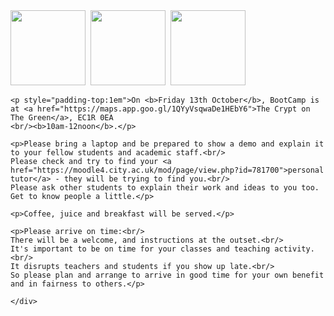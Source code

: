 <div>
    <img src="https://jsndyks.github.io/cityBootCamp/html/welcome/img/fika.neon.IMG_8298.jpeg" height="120" />&nbsp;
    <img src="https://jsndyks.github.io/cityBootCamp/html/welcome/img/crypt.IMG_1419.jpeg" height="120" />&nbsp;
    <img src="https://jsndyks.github.io/cityBootCamp/html/welcome/img/pingpong.IMG_1416.jpeg" height="120" />
    
    <p style="padding-top:1em">On <b>Friday 13th October</b>, BootCamp is at <a href="https://maps.app.goo.gl/1QYyVsqwaDe1HEbY6">The Crypt on The Green</a>, EC1R 0EA
    <br/><b>10am-12noon</b>.</p>
    
    <p>Please bring a laptop and be prepared to show a demo and explain it to your fellow students and academic staff.<br/>
    Please check and try to find your <a href="https://moodle4.city.ac.uk/mod/page/view.php?id=781700">personal tutor</a> - they will be trying to find you.<br/>
    Please ask other students to explain their work and ideas to you too. Get to know people a little.</p> 
    
    <p>Coffee, juice and breakfast will be served.</p>
    
    <p>Please arrive on time:<br/>
    There will be a welcome, and instructions at the outset.<br/>
    It's important to be on time for your classes and teaching activity.<br/>
    It disrupts teachers and students if you show up late.<br/>
    So please plan and arrange to arrive in good time for your own benefit and in fairness to others.</p>
    
    </div>
